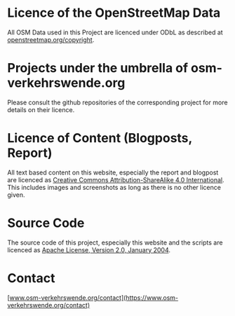 # Licence of the OpenStreetMap Data

All OSM Data used in this Project are licenced under ODbL as described at [openstreetmap.org/copyright](https://www.openstreetmap.org/copyright).

# Projects under the umbrella of osm-verkehrswende.org

Please consult the github repositories of the corresponding project for more details on their licence.

# Licence of Content (Blogposts, Report)

All text based content on this website, especially the report and blogpost are licenced as [Creative Commons Attribution-ShareAlike 4.0 International](http://creativecommons.org/licenses/by-sa/4.0/). This includes images and screenshots as long as there is no other licence given.

# Source Code

The source code of this project, especially this website and the scripts are licenced as [Apache License, Version 2.0, January 2004](https://www.apache.org/licenses/LICENSE-2.0).

# Contact

[www.osm-verkehrswende.org/contact](https://www.osm-verkehrswende.org/contact)
